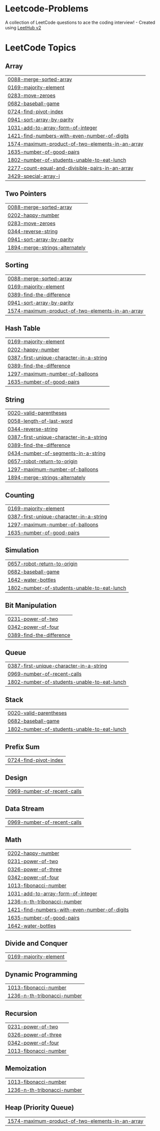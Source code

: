 # Leetcode-Problems
A collection of LeetCode questions to ace the coding interview! - Created using [LeetHub v2](https://github.com/arunbhardwaj/LeetHub-2.0)

<!---LeetCode Topics Start-->
# LeetCode Topics
## Array
|  |
| ------- |
| [0088-merge-sorted-array](https://github.com/SrijanPoudel/Leetcode-Problems/tree/master/0088-merge-sorted-array) |
| [0169-majority-element](https://github.com/SrijanPoudel/Leetcode-Problems/tree/master/0169-majority-element) |
| [0283-move-zeroes](https://github.com/SrijanPoudel/Leetcode-Problems/tree/master/0283-move-zeroes) |
| [0682-baseball-game](https://github.com/SrijanPoudel/Leetcode-Problems/tree/master/0682-baseball-game) |
| [0724-find-pivot-index](https://github.com/SrijanPoudel/Leetcode-Problems/tree/master/0724-find-pivot-index) |
| [0941-sort-array-by-parity](https://github.com/SrijanPoudel/Leetcode-Problems/tree/master/0941-sort-array-by-parity) |
| [1031-add-to-array-form-of-integer](https://github.com/SrijanPoudel/Leetcode-Problems/tree/master/1031-add-to-array-form-of-integer) |
| [1421-find-numbers-with-even-number-of-digits](https://github.com/SrijanPoudel/Leetcode-Problems/tree/master/1421-find-numbers-with-even-number-of-digits) |
| [1574-maximum-product-of-two-elements-in-an-array](https://github.com/SrijanPoudel/Leetcode-Problems/tree/master/1574-maximum-product-of-two-elements-in-an-array) |
| [1635-number-of-good-pairs](https://github.com/SrijanPoudel/Leetcode-Problems/tree/master/1635-number-of-good-pairs) |
| [1802-number-of-students-unable-to-eat-lunch](https://github.com/SrijanPoudel/Leetcode-Problems/tree/master/1802-number-of-students-unable-to-eat-lunch) |
| [2277-count-equal-and-divisible-pairs-in-an-array](https://github.com/SrijanPoudel/Leetcode-Problems/tree/master/2277-count-equal-and-divisible-pairs-in-an-array) |
| [3429-special-array-i](https://github.com/SrijanPoudel/Leetcode-Problems/tree/master/3429-special-array-i) |
## Two Pointers
|  |
| ------- |
| [0088-merge-sorted-array](https://github.com/SrijanPoudel/Leetcode-Problems/tree/master/0088-merge-sorted-array) |
| [0202-happy-number](https://github.com/SrijanPoudel/Leetcode-Problems/tree/master/0202-happy-number) |
| [0283-move-zeroes](https://github.com/SrijanPoudel/Leetcode-Problems/tree/master/0283-move-zeroes) |
| [0344-reverse-string](https://github.com/SrijanPoudel/Leetcode-Problems/tree/master/0344-reverse-string) |
| [0941-sort-array-by-parity](https://github.com/SrijanPoudel/Leetcode-Problems/tree/master/0941-sort-array-by-parity) |
| [1894-merge-strings-alternately](https://github.com/SrijanPoudel/Leetcode-Problems/tree/master/1894-merge-strings-alternately) |
## Sorting
|  |
| ------- |
| [0088-merge-sorted-array](https://github.com/SrijanPoudel/Leetcode-Problems/tree/master/0088-merge-sorted-array) |
| [0169-majority-element](https://github.com/SrijanPoudel/Leetcode-Problems/tree/master/0169-majority-element) |
| [0389-find-the-difference](https://github.com/SrijanPoudel/Leetcode-Problems/tree/master/0389-find-the-difference) |
| [0941-sort-array-by-parity](https://github.com/SrijanPoudel/Leetcode-Problems/tree/master/0941-sort-array-by-parity) |
| [1574-maximum-product-of-two-elements-in-an-array](https://github.com/SrijanPoudel/Leetcode-Problems/tree/master/1574-maximum-product-of-two-elements-in-an-array) |
## Hash Table
|  |
| ------- |
| [0169-majority-element](https://github.com/SrijanPoudel/Leetcode-Problems/tree/master/0169-majority-element) |
| [0202-happy-number](https://github.com/SrijanPoudel/Leetcode-Problems/tree/master/0202-happy-number) |
| [0387-first-unique-character-in-a-string](https://github.com/SrijanPoudel/Leetcode-Problems/tree/master/0387-first-unique-character-in-a-string) |
| [0389-find-the-difference](https://github.com/SrijanPoudel/Leetcode-Problems/tree/master/0389-find-the-difference) |
| [1297-maximum-number-of-balloons](https://github.com/SrijanPoudel/Leetcode-Problems/tree/master/1297-maximum-number-of-balloons) |
| [1635-number-of-good-pairs](https://github.com/SrijanPoudel/Leetcode-Problems/tree/master/1635-number-of-good-pairs) |
## String
|  |
| ------- |
| [0020-valid-parentheses](https://github.com/SrijanPoudel/Leetcode-Problems/tree/master/0020-valid-parentheses) |
| [0058-length-of-last-word](https://github.com/SrijanPoudel/Leetcode-Problems/tree/master/0058-length-of-last-word) |
| [0344-reverse-string](https://github.com/SrijanPoudel/Leetcode-Problems/tree/master/0344-reverse-string) |
| [0387-first-unique-character-in-a-string](https://github.com/SrijanPoudel/Leetcode-Problems/tree/master/0387-first-unique-character-in-a-string) |
| [0389-find-the-difference](https://github.com/SrijanPoudel/Leetcode-Problems/tree/master/0389-find-the-difference) |
| [0434-number-of-segments-in-a-string](https://github.com/SrijanPoudel/Leetcode-Problems/tree/master/0434-number-of-segments-in-a-string) |
| [0657-robot-return-to-origin](https://github.com/SrijanPoudel/Leetcode-Problems/tree/master/0657-robot-return-to-origin) |
| [1297-maximum-number-of-balloons](https://github.com/SrijanPoudel/Leetcode-Problems/tree/master/1297-maximum-number-of-balloons) |
| [1894-merge-strings-alternately](https://github.com/SrijanPoudel/Leetcode-Problems/tree/master/1894-merge-strings-alternately) |
## Counting
|  |
| ------- |
| [0169-majority-element](https://github.com/SrijanPoudel/Leetcode-Problems/tree/master/0169-majority-element) |
| [0387-first-unique-character-in-a-string](https://github.com/SrijanPoudel/Leetcode-Problems/tree/master/0387-first-unique-character-in-a-string) |
| [1297-maximum-number-of-balloons](https://github.com/SrijanPoudel/Leetcode-Problems/tree/master/1297-maximum-number-of-balloons) |
| [1635-number-of-good-pairs](https://github.com/SrijanPoudel/Leetcode-Problems/tree/master/1635-number-of-good-pairs) |
## Simulation
|  |
| ------- |
| [0657-robot-return-to-origin](https://github.com/SrijanPoudel/Leetcode-Problems/tree/master/0657-robot-return-to-origin) |
| [0682-baseball-game](https://github.com/SrijanPoudel/Leetcode-Problems/tree/master/0682-baseball-game) |
| [1642-water-bottles](https://github.com/SrijanPoudel/Leetcode-Problems/tree/master/1642-water-bottles) |
| [1802-number-of-students-unable-to-eat-lunch](https://github.com/SrijanPoudel/Leetcode-Problems/tree/master/1802-number-of-students-unable-to-eat-lunch) |
## Bit Manipulation
|  |
| ------- |
| [0231-power-of-two](https://github.com/SrijanPoudel/Leetcode-Problems/tree/master/0231-power-of-two) |
| [0342-power-of-four](https://github.com/SrijanPoudel/Leetcode-Problems/tree/master/0342-power-of-four) |
| [0389-find-the-difference](https://github.com/SrijanPoudel/Leetcode-Problems/tree/master/0389-find-the-difference) |
## Queue
|  |
| ------- |
| [0387-first-unique-character-in-a-string](https://github.com/SrijanPoudel/Leetcode-Problems/tree/master/0387-first-unique-character-in-a-string) |
| [0969-number-of-recent-calls](https://github.com/SrijanPoudel/Leetcode-Problems/tree/master/0969-number-of-recent-calls) |
| [1802-number-of-students-unable-to-eat-lunch](https://github.com/SrijanPoudel/Leetcode-Problems/tree/master/1802-number-of-students-unable-to-eat-lunch) |
## Stack
|  |
| ------- |
| [0020-valid-parentheses](https://github.com/SrijanPoudel/Leetcode-Problems/tree/master/0020-valid-parentheses) |
| [0682-baseball-game](https://github.com/SrijanPoudel/Leetcode-Problems/tree/master/0682-baseball-game) |
| [1802-number-of-students-unable-to-eat-lunch](https://github.com/SrijanPoudel/Leetcode-Problems/tree/master/1802-number-of-students-unable-to-eat-lunch) |
## Prefix Sum
|  |
| ------- |
| [0724-find-pivot-index](https://github.com/SrijanPoudel/Leetcode-Problems/tree/master/0724-find-pivot-index) |
## Design
|  |
| ------- |
| [0969-number-of-recent-calls](https://github.com/SrijanPoudel/Leetcode-Problems/tree/master/0969-number-of-recent-calls) |
## Data Stream
|  |
| ------- |
| [0969-number-of-recent-calls](https://github.com/SrijanPoudel/Leetcode-Problems/tree/master/0969-number-of-recent-calls) |
## Math
|  |
| ------- |
| [0202-happy-number](https://github.com/SrijanPoudel/Leetcode-Problems/tree/master/0202-happy-number) |
| [0231-power-of-two](https://github.com/SrijanPoudel/Leetcode-Problems/tree/master/0231-power-of-two) |
| [0326-power-of-three](https://github.com/SrijanPoudel/Leetcode-Problems/tree/master/0326-power-of-three) |
| [0342-power-of-four](https://github.com/SrijanPoudel/Leetcode-Problems/tree/master/0342-power-of-four) |
| [1013-fibonacci-number](https://github.com/SrijanPoudel/Leetcode-Problems/tree/master/1013-fibonacci-number) |
| [1031-add-to-array-form-of-integer](https://github.com/SrijanPoudel/Leetcode-Problems/tree/master/1031-add-to-array-form-of-integer) |
| [1236-n-th-tribonacci-number](https://github.com/SrijanPoudel/Leetcode-Problems/tree/master/1236-n-th-tribonacci-number) |
| [1421-find-numbers-with-even-number-of-digits](https://github.com/SrijanPoudel/Leetcode-Problems/tree/master/1421-find-numbers-with-even-number-of-digits) |
| [1635-number-of-good-pairs](https://github.com/SrijanPoudel/Leetcode-Problems/tree/master/1635-number-of-good-pairs) |
| [1642-water-bottles](https://github.com/SrijanPoudel/Leetcode-Problems/tree/master/1642-water-bottles) |
## Divide and Conquer
|  |
| ------- |
| [0169-majority-element](https://github.com/SrijanPoudel/Leetcode-Problems/tree/master/0169-majority-element) |
## Dynamic Programming
|  |
| ------- |
| [1013-fibonacci-number](https://github.com/SrijanPoudel/Leetcode-Problems/tree/master/1013-fibonacci-number) |
| [1236-n-th-tribonacci-number](https://github.com/SrijanPoudel/Leetcode-Problems/tree/master/1236-n-th-tribonacci-number) |
## Recursion
|  |
| ------- |
| [0231-power-of-two](https://github.com/SrijanPoudel/Leetcode-Problems/tree/master/0231-power-of-two) |
| [0326-power-of-three](https://github.com/SrijanPoudel/Leetcode-Problems/tree/master/0326-power-of-three) |
| [0342-power-of-four](https://github.com/SrijanPoudel/Leetcode-Problems/tree/master/0342-power-of-four) |
| [1013-fibonacci-number](https://github.com/SrijanPoudel/Leetcode-Problems/tree/master/1013-fibonacci-number) |
## Memoization
|  |
| ------- |
| [1013-fibonacci-number](https://github.com/SrijanPoudel/Leetcode-Problems/tree/master/1013-fibonacci-number) |
| [1236-n-th-tribonacci-number](https://github.com/SrijanPoudel/Leetcode-Problems/tree/master/1236-n-th-tribonacci-number) |
## Heap (Priority Queue)
|  |
| ------- |
| [1574-maximum-product-of-two-elements-in-an-array](https://github.com/SrijanPoudel/Leetcode-Problems/tree/master/1574-maximum-product-of-two-elements-in-an-array) |
<!---LeetCode Topics End-->